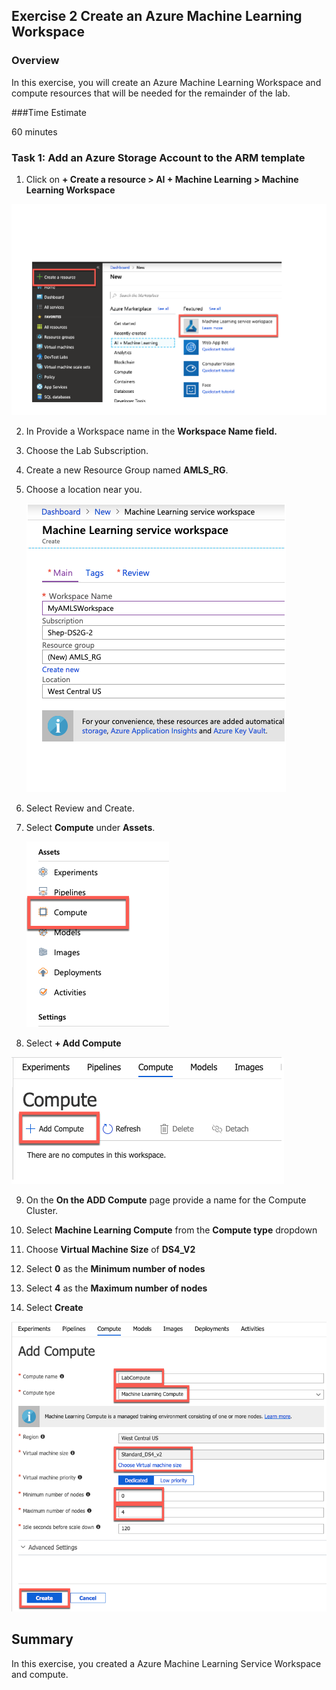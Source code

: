 ## Exercise 2 Create an Azure Machine Learning Workspace

### Overview

In this exercise, you will create an Azure Machine Learning Workspace and compute resources that will be needed for the remainder of the lab. 

###Time Estimate

60 minutes

### Task 1: Add an Azure Storage Account to the ARM template

1. Click on  **+ Create a resource > AI + Machine Learning > Machine Learning Workspace**

![](2019-07-01-10-02-26.png)

2.  In Provide a Workspace name in the **Workspace Name field.**

3. Choose the Lab Subscription.
 
4. Create a new Resource Group named **AMLS_RG**.

5. Choose a location near you.



    ![](2019-07-01-11-07-39.png)

6. Select Review and Create.

7. Select **Compute** under **Assets**.

    ![](2019-07-01-11-14-30.png)

8. Select **+ Add Compute**
   
![](2019-07-01-11-16-54.png)

9. On the **On the ADD Compute** page provide a name for the Compute Cluster.

10. Select **Machine Learning Compute** from the **Compute type** dropdown

11. Choose **Virtual Machine Size** of **DS4_V2**

12. Select **0** as the **Minimum number of nodes** 
    
13. Select **4** as the **Maximum number of nodes** 
    
14. Select **Create**
    
![](2019-07-01-11-22-58.png)


## Summary

 In this exercise, you created a Azure Machine Learning Service Workspace and compute.  



